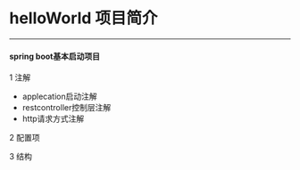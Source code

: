 # helloWorld 项目简介

-------
#### spring boot基本启动项目
1 注解
- applecation启动注解
- restcontroller控制层注解
- http请求方式注解

2 配置项

3 结构

